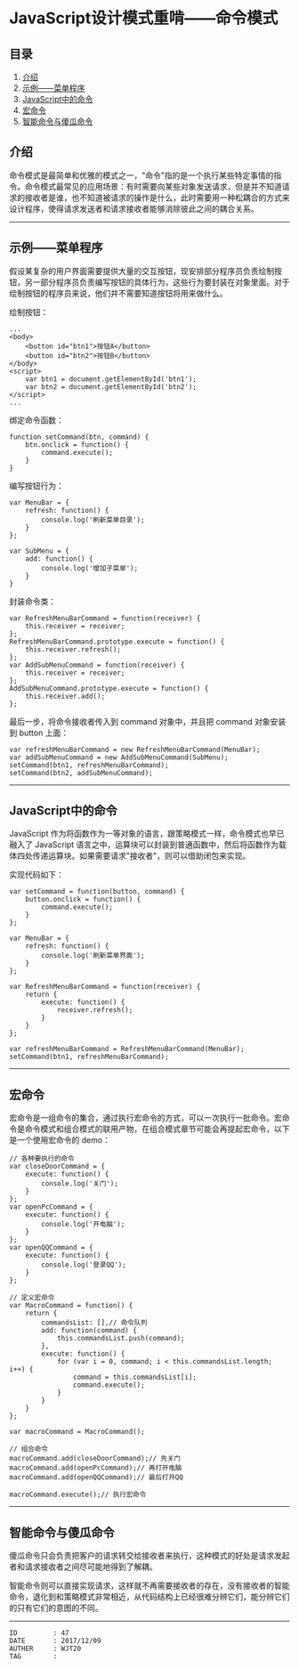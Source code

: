 
# JavaScript设计模式重啃——命令模式 #

## 目录 ##

1. [介绍](#href1)
2. [示例——菜单程序](#href2)
3. [JavaScript中的命令](#href3)
4. [宏命令](#href4)
5. [智能命令与傻瓜命令](#href5)

## <a name="href1">介绍</a> ##

命令模式是最简单和优雅的模式之一，"命令"指的是一个执行某些特定事情的指令。命令模式最常见的应用场景：有时需要向某些对象发送请求，但是并不知道请求的接收者是谁，也不知道被请求的操作是什么，此时需要用一种松耦合的方式来设计程序，使得请求发送者和请求接收者能够消除彼此之间的耦合关系。

---

## <a name="href2">示例——菜单程序</a> ##

假设某复杂的用户界面需要提供大量的交互按钮，现安排部分程序员负责绘制按钮，另一部分程序员负责编写按钮的具体行为，这些行为要封装在对象里面。对于绘制按钮的程序员来说，他们并不需要知道按钮将用来做什么。

绘制按钮：

```
...
<body>
    <button id="btn1">按钮A</button>
    <button id="btn2">按钮B</button>
</body>
<script>
    var btn1 = document.getElementById('btn1');
    var btn2 = document.getElementById('btn2');
</script>
...
```

绑定命令函数：

```
function setCommand(btn, command) {
    btn.onclick = function() {
        command.execute();
    }
}
```

编写按钮行为：

```
var MenuBar = {
    refresh: function() {
        console.log('刷新菜单目录');
    }
};

var SubMenu = {
    add: function() {
        console.log('增加子菜单');
    }
}
```

封装命令类：

```
var RefreshMenuBarCommand = function(receiver) {
    this.receiver = receiver;
};
RefreshMenuBarCommand.prototype.execute = function() {
    this.receiver.refresh();
};
var AddSubMenuCommand = function(receiver) {
    this.receiver = receiver;
};
AddSubMenuCommand.prototype.execute = function() {
    this.receiver.add();
};
```

最后一步，将命令接收者传入到 command 对象中，并且把 command 对象安装到 button 上面：

```
var refreshMenuBarCommand = new RefreshMenuBarCommand(MenuBar);
var addSubMenuCommand = new AddSubMenuCommand(SubMenu);
setCommand(btn1, refreshMenuBarCommand);
setCommand(btn2, addSubMenuCommand);
```

---

## <a name="href3">JavaScript中的命令</a> ##

JavaScript 作为将函数作为一等对象的语言，跟策略模式一样，命令模式也早已融入了 JavaScript 语言之中，运算块可以封装到普通函数中，然后将函数作为载体四处传递运算块。如果需要请求"接收者"，则可以借助闭包来实现。

实现代码如下：

```
var setCommand = function(button, command) {
    button.onclick = function() {
        command.execute();
    }
};

var MenuBar = {
    refresh: function() {
        console.log('刷新菜单界面');
    }
};

var RefreshMenuBarCommand = function(receiver) {
    return {
        execute: function() {
            receiver.refresh();
        }
    }
};

var refreshMenuBarCommand = RefreshMenuBarCommand(MenuBar);
setCommand(btn1, refreshMenuBarCommand);
```

---

## <a name="href4">宏命令</a> ##

宏命令是一组命令的集合，通过执行宏命令的方式，可以一次执行一批命令。宏命令是命令模式和组合模式的联用产物，在组合模式章节可能会再提起宏命令，以下是一个使用宏命令的 demo：

```
// 各种要执行的命令
var closeDoorCommand = {
    execute: function() {
        console.log('关门');
    }
};
var openPcCommand = {
    execute: function() {
        console.log('开电脑');
    }
};
var openQQCommand = {
    execute: function() {
        console.log('登录QQ');
    }
};

// 定义宏命令
var MacroCommand = function() {
    return {
        commandsList: [],// 命令队列
        add: function(command) {
            this.commandsList.push(command);
        },
        execute: function() {
            for (var i = 0, command; i < this.commandsList.length; i++) {
                command = this.commandsList[i];
                command.execute();
            }
        }
    }
};

var macroCommand = MacroCommand();

// 组合命令
macroCommand.add(closeDoorCommand);// 先关门
macroCommand.add(openPcCommand);// 再打开电脑
macroCommand.add(openQQCommand);// 最后打开QQ

macroCommand.execute();// 执行宏命令
```

---

## <a name="href5">智能命令与傻瓜命令</a> ##

傻瓜命令只会负责把客户的请求转交给接收者来执行，这种模式的好处是请求发起者和请求接收者之间尽可能地得到了解耦。

智能命令则可以直接实现请求，这样就不再需要接收者的存在，没有接收者的智能命令，退化到和策略模式非常相近，从代码结构上已经很难分辨它们，能分辨它们的只有它们的意图的不同。

---

```
ID         : 47
DATE       : 2017/12/09
AUTHER     : WJT20
TAG        : 
```

